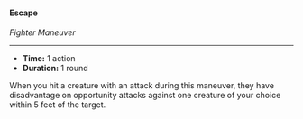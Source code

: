 #### Escape
*Fighter Maneuver*
___
- **Time:** 1 action
- **Duration:** 1 round

When you hit a creature with an attack during this maneuver, they have disadvantage on opportunity attacks against one creature of your choice within 5 feet of the target.